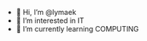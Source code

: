 - 👋 Hi, I’m @lymaek
- 👀 I’m interested in IT
- 🌱 I’m currently learning COMPUTING


<!---
lymaek/lymaek is a ✨ special ✨ repository because its `README.md` (this file) appears on your GitHub profile.
You can click the Preview link to take a look at your changes.
--->
